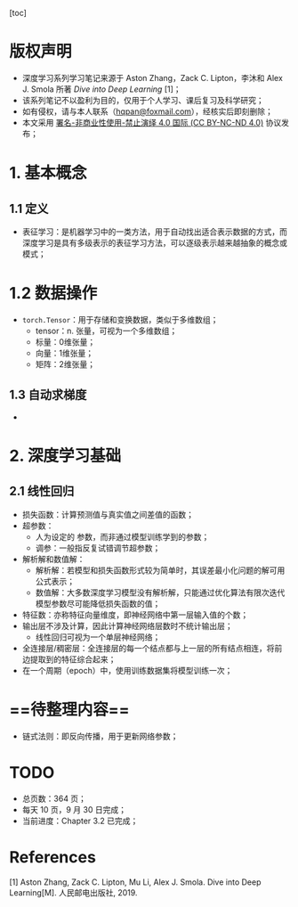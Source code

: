 [toc]



# 版权声明

- 深度学习系列学习笔记来源于 Aston Zhang，Zack C. Lipton，李沐和 Alex J. Smola 所著 *Dive into Deep Learning* [1]；
- 该系列笔记不以盈利为目的，仅用于个人学习、课后复习及科学研究；
- 如有侵权，请与本人联系（hqpan@foxmail.com），经核实后即刻删除；
- 本文采用 [署名-非商业性使用-禁止演绎 4.0 国际 (CC BY-NC-ND 4.0)](https://creativecommons.org/licenses/by-nc-nd/4.0/deed.zh) 协议发布；

# 1. 基本概念

## 1.1 定义

- 表征学习：是机器学习中的一类方法，用于自动找出适合表示数据的方式，而深度学习是具有多级表示的表征学习方法，可以逐级表示越来越抽象的概念或模式；

# 1.2 数据操作

- `torch.Tensor`：用于存储和变换数据，类似于多维数组；
  - tensor：n. 张量，可视为一个多维数组；
  - 标量：0维张量；
  - 向量：1维张量；
  - 矩阵：2维张量；

## 1.3 自动求梯度

- 

# 2. 深度学习基础

## 2.1 线性回归

- 损失函数：计算预测值与真实值之间差值的函数；
- 超参数：
  - 人为设定的 参数，而非通过模型训练学到的参数；
  - 调参：一般指反复试错调节超参数；
- 解析解和数值解：
  - 解析解：若模型和损失函数形式较为简单时，其误差最⼩化问题的解可⽤公式表示；
  - 数值解：大多数深度学习模型没有解析解，只能通过优化算法有限次迭代模型参数尽可能降低损失函数的值；
- 特征数：亦称特征向量维度，即神经网络中第一层输入值的个数；
- 输出层不涉及计算，因此计算神经网络层数时不统计输出层；
  - 线性回归可视为一个单层神经网络；
- 全连接层/稠密层：全连接层的每一个结点都与上一层的所有结点相连，将前边提取到的特征综合起来；
- 在一个周期（epoch）中，使用训练数据集将模型训练一次；

# ==待整理内容==

- 链式法则：即反向传播，用于更新网络参数；

# TODO

- 总页数：364 页；
- 每天 10 页，9 月 30 日完成；
- 当前进度：Chapter 3.2 已完成；

# References

[1] Aston Zhang, Zack C. Lipton, Mu Li, Alex J. Smola. Dive into Deep Learning[M]. 人民邮电出版社, 2019. 